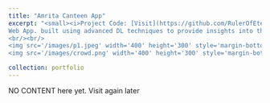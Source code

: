 ```yaml
---
title: "Amrita Canteen App"
excerpt: "<small><i>Project Code: [Visit](https://github.com/RulerOfEternalNight/AmritaCanteenApp)</i><br/></small>
Web App. built using advanced DL techniques to provide insights into the menu & crowd statistics of the canteen using CCTV cameras. <small><i>Under review of the college board, to be adopted in canteens.</i></small>
<br/><br/>
<img src='/images/p1.jpeg' width='400' height='300' style='margin-bottom: 20px;'>
<img src='/images/crowd.png' width='400' height='300' style='margin-bottom: 20px;'>"

collection: portfolio
---
```


NO CONTENT here yet. Visit again later

